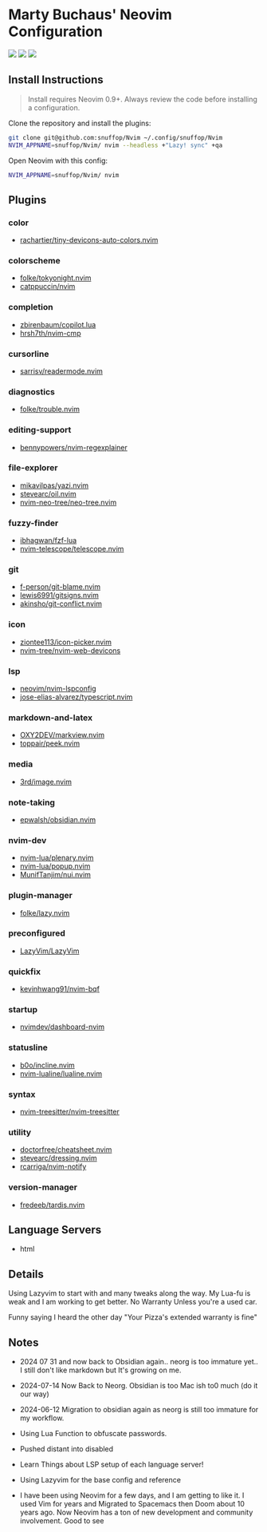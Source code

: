 # Marty Buchaus' Neovim Configuration

<a href="https://dotfyle.com/snuffop/nvim"><img src="https://dotfyle.com/snuffop/nvim/badges/plugins?style=flat" /></a>
<a href="https://dotfyle.com/snuffop/nvim"><img src="https://dotfyle.com/snuffop/nvim/badges/leaderkey?style=flat" /></a>
<a href="https://dotfyle.com/snuffop/nvim"><img src="https://dotfyle.com/snuffop/nvim/badges/plugin-manager?style=flat" /></a>


## Install Instructions

 > Install requires Neovim 0.9+. Always review the code before installing a configuration.

Clone the repository and install the plugins:

```sh
git clone git@github.com:snuffop/Nvim ~/.config/snuffop/Nvim
NVIM_APPNAME=snuffop/Nvim/ nvim --headless +"Lazy! sync" +qa
```

Open Neovim with this config:

```sh
NVIM_APPNAME=snuffop/Nvim/ nvim
```

## Plugins

### color

+ [rachartier/tiny-devicons-auto-colors.nvim](https://dotfyle.com/plugins/rachartier/tiny-devicons-auto-colors.nvim)
### colorscheme

+ [folke/tokyonight.nvim](https://dotfyle.com/plugins/folke/tokyonight.nvim)
+ [catppuccin/nvim](https://dotfyle.com/plugins/catppuccin/nvim)
### completion

+ [zbirenbaum/copilot.lua](https://dotfyle.com/plugins/zbirenbaum/copilot.lua)
+ [hrsh7th/nvim-cmp](https://dotfyle.com/plugins/hrsh7th/nvim-cmp)
### cursorline

+ [sarrisv/readermode.nvim](https://dotfyle.com/plugins/sarrisv/readermode.nvim)
### diagnostics

+ [folke/trouble.nvim](https://dotfyle.com/plugins/folke/trouble.nvim)
### editing-support

+ [bennypowers/nvim-regexplainer](https://dotfyle.com/plugins/bennypowers/nvim-regexplainer)
### file-explorer

+ [mikavilpas/yazi.nvim](https://dotfyle.com/plugins/mikavilpas/yazi.nvim)
+ [stevearc/oil.nvim](https://dotfyle.com/plugins/stevearc/oil.nvim)
+ [nvim-neo-tree/neo-tree.nvim](https://dotfyle.com/plugins/nvim-neo-tree/neo-tree.nvim)
### fuzzy-finder

+ [ibhagwan/fzf-lua](https://dotfyle.com/plugins/ibhagwan/fzf-lua)
+ [nvim-telescope/telescope.nvim](https://dotfyle.com/plugins/nvim-telescope/telescope.nvim)
### git

+ [f-person/git-blame.nvim](https://dotfyle.com/plugins/f-person/git-blame.nvim)
+ [lewis6991/gitsigns.nvim](https://dotfyle.com/plugins/lewis6991/gitsigns.nvim)
+ [akinsho/git-conflict.nvim](https://dotfyle.com/plugins/akinsho/git-conflict.nvim)
### icon

+ [ziontee113/icon-picker.nvim](https://dotfyle.com/plugins/ziontee113/icon-picker.nvim)
+ [nvim-tree/nvim-web-devicons](https://dotfyle.com/plugins/nvim-tree/nvim-web-devicons)
### lsp

+ [neovim/nvim-lspconfig](https://dotfyle.com/plugins/neovim/nvim-lspconfig)
+ [jose-elias-alvarez/typescript.nvim](https://dotfyle.com/plugins/jose-elias-alvarez/typescript.nvim)
### markdown-and-latex

+ [OXY2DEV/markview.nvim](https://dotfyle.com/plugins/OXY2DEV/markview.nvim)
+ [toppair/peek.nvim](https://dotfyle.com/plugins/toppair/peek.nvim)
### media

+ [3rd/image.nvim](https://dotfyle.com/plugins/3rd/image.nvim)
### note-taking

+ [epwalsh/obsidian.nvim](https://dotfyle.com/plugins/epwalsh/obsidian.nvim)
### nvim-dev

+ [nvim-lua/plenary.nvim](https://dotfyle.com/plugins/nvim-lua/plenary.nvim)
+ [nvim-lua/popup.nvim](https://dotfyle.com/plugins/nvim-lua/popup.nvim)
+ [MunifTanjim/nui.nvim](https://dotfyle.com/plugins/MunifTanjim/nui.nvim)
### plugin-manager

+ [folke/lazy.nvim](https://dotfyle.com/plugins/folke/lazy.nvim)
### preconfigured

+ [LazyVim/LazyVim](https://dotfyle.com/plugins/LazyVim/LazyVim)
### quickfix

+ [kevinhwang91/nvim-bqf](https://dotfyle.com/plugins/kevinhwang91/nvim-bqf)
### startup

+ [nvimdev/dashboard-nvim](https://dotfyle.com/plugins/nvimdev/dashboard-nvim)
### statusline

+ [b0o/incline.nvim](https://dotfyle.com/plugins/b0o/incline.nvim)
+ [nvim-lualine/lualine.nvim](https://dotfyle.com/plugins/nvim-lualine/lualine.nvim)
### syntax

+ [nvim-treesitter/nvim-treesitter](https://dotfyle.com/plugins/nvim-treesitter/nvim-treesitter)
### utility

+ [doctorfree/cheatsheet.nvim](https://dotfyle.com/plugins/doctorfree/cheatsheet.nvim)
+ [stevearc/dressing.nvim](https://dotfyle.com/plugins/stevearc/dressing.nvim)
+ [rcarriga/nvim-notify](https://dotfyle.com/plugins/rcarriga/nvim-notify)
### version-manager

+ [fredeeb/tardis.nvim](https://dotfyle.com/plugins/fredeeb/tardis.nvim)
## Language Servers

+ html


## Details 

Using Lazyvim to start with and many tweaks along the way. My Lua-fu is weak and I am working to get
better.
No Warranty Unless you're a used car.

Funny saying I heard the other day "Your Pizza's extended warranty is fine"

## Notes

- 2024 07 31 and now back to Obsidian again.. neorg is too immature yet.. I still don't like markdown but It's growing on me.
- 2024-07-14 Now Back to Neorg. Obsidian is too Mac ish to0 much (do it our way)
- 2024-06-12 Migration to obsidian again as neorg is still too immature for my workflow.

- Using Lua Function to obfuscate passwords.
- Pushed distant into disabled
- Learn Things about LSP setup of each language server!
- Using Lazyvim for the base config and reference
- I have been using Neovim for a few days, and I am getting to like it. I used Vim for years and
  Migrated to Spacemacs then Doom about 10 years ago. Now Neovim has a ton of new development and
  community involvement. Good to see
